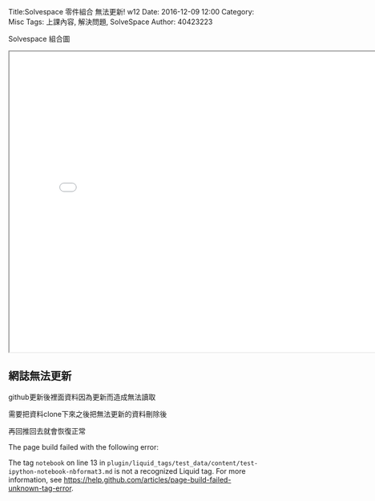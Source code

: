 Title:Solvespace 零件組合 無法更新! w12
Date: 2016-12-09 12:00
Category: Misc
Tags: 上課內容, 解決問題, SolveSpace
Author: 40423223

<p>Solvespace 組合圖</p>   

<iframe src="./../data/40423223.html" width="800" height="600"></iframe>

<h2>網誌無法更新</h2>

<p> github更新後裡面資料因為更新而造成無法讀取

需要把資料clone下來之後把無法更新的資料刪除後

再回推回去就會恢復正常 </p>

<p>The page build failed with the following error:

The tag `notebook` on line 13 in `plugin/liquid_tags/test_data/content/test-ipython-notebook-nbformat3.md` is not a recognized Liquid tag. For more information, see https://help.github.com/articles/page-build-failed-unknown-tag-error.

</p>